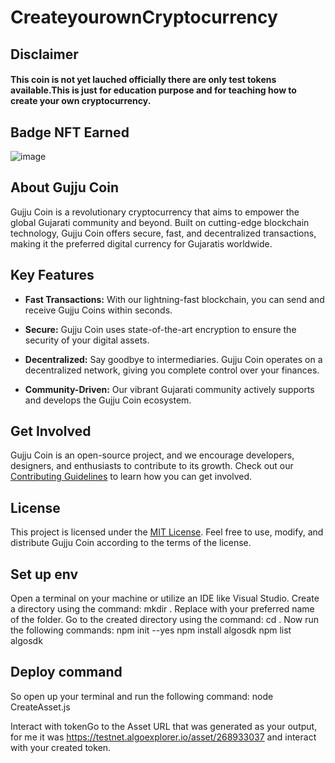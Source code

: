 # CreateyourownCryptocurrency

## Disclaimer

#### This coin is not yet lauched officially there are only test tokens available.This is just for education purpose and for teaching how to create your own cryptocurrency.


## Badge NFT Earned
![image](https://github.com/kunal-nathani/CreateyourownCryptocurrency/assets/48233889/cd09d9a8-411d-45ed-893d-292576eb4d3e)

## About Gujju Coin

Gujju Coin is a revolutionary cryptocurrency that aims to empower the global Gujarati community and beyond. Built on cutting-edge blockchain technology, Gujju Coin offers secure, fast, and decentralized transactions, making it the preferred digital currency for Gujaratis worldwide.

## Key Features

- **Fast Transactions:** With our lightning-fast blockchain, you can send and receive Gujju Coins within seconds.

- **Secure:** Gujju Coin uses state-of-the-art encryption to ensure the security of your digital assets.

- **Decentralized:** Say goodbye to intermediaries. Gujju Coin operates on a decentralized network, giving you complete control over your finances.

- **Community-Driven:** Our vibrant Gujarati community actively supports and develops the Gujju Coin ecosystem.


## Get Involved

Gujju Coin is an open-source project, and we encourage developers, designers, and enthusiasts to contribute to its growth. Check out our [Contributing Guidelines](link_to_contributing_guidelines) to learn how you can get involved.

## License

This project is licensed under the [MIT License](link_to_license). Feel free to use, modify, and distribute Gujju Coin according to the terms of the license.

## Set up env
Open a terminal on your machine or utilize an IDE like Visual Studio.
Create a directory using the command: mkdir <folder name>. Replace <folder name> with your preferred name of the folder.
Go to the created directory using the command: cd <folder name>.
Now run the following commands:
npm init --yes
npm install algosdk
npm list algosdk


## Deploy command
So open up your terminal and run the following command:
node CreateAsset.js

Interact with tokenGo to the Asset URL that was generated as your output, for me it was https://testnet.algoexplorer.io/asset/268933037 and interact with your created token.
